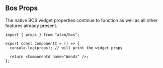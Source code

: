 ## Bos Props

The native BOS widget properties continue to function as well as all other features already present.

```tsx
import { props } from "alem/bos";

export const ComponentC = () => {
  console.log(props); // will print the widget props

  return <ComponentA name="Wendz" />;
};
```
